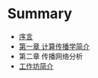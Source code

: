 # Summary

* [序言](README.md)
* [第一章 计算传播学简介](chapter1_intro.md)
* 第二章 传播网络分析
* [工作坊简介](workshop_intro.md)

